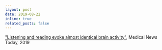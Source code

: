 ```yaml
---
layout: post
date: 2019-08-22
inline: true
related_posts: false
---
```

<a href="https://www.medicalnewstoday.com/articles/326140" target="_blank" rel="noopener noreferrer">"Listening and reading evoke almost identical brain activity"</a>, Medical News Today, 2019
